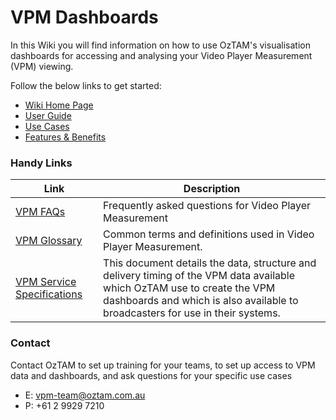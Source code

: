 # **VPM Dashboards**

In this Wiki you will find information on how to use OzTAM's visualisation dashboards for accessing and analysing your Video Player Measurement (VPM) viewing. 

Follow the below links to get started:

- [Wiki Home Page](https://github.com/oztam/dashboards/wiki)
- [User Guide](https://github.com/oztam/dashboards/wiki/Video-Player-Measurement-(VPM)-Dashboards-V2.0)
- [Use Cases](https://github.com/oztam/dashboards/wiki/VPM-Dashboards-Use-Cases)
- [Features & Benefits](https://github.com/oztam/dashboards/wiki/VPM-Dashboards-Use-Cases#features--benefits)


### **Handy Links**
| Link | Description |
| --- | --- |
| [VPM FAQs](https://oztam.com.au/vpmfaqs.aspx) | Frequently asked questions for Video Player Measurement |
| [VPM Glossary](https://oztam.com.au/vpmtermsanddefinitions.aspx) | Common terms and definitions used in Video Player Measurement. |
| [VPM Service Specifications](https://github.com/oztam/oztam-specifications/wiki/VPM-Service-Specifications) | This document details the data, structure and delivery timing of the VPM data available which OzTAM use to create the VPM dashboards and which is also available to broadcasters for use in their systems. |

### Contact 
Contact OzTAM to set up training for your teams, to set up access to VPM data and dashboards, and ask questions for your specific use cases
- E: vpm-team@oztam.com.au
- P: +61 2 9929 7210
